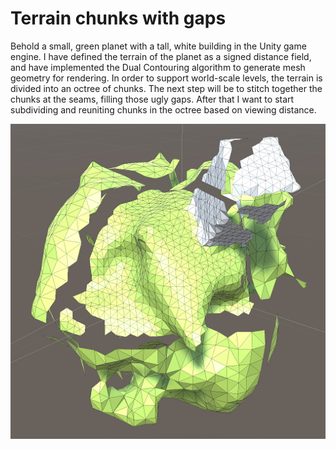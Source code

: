 # Terrain chunks with gaps

Behold a small, green planet with a tall, white building in the Unity game engine. I have defined the terrain of the planet as a signed distance field, and have implemented the Dual Contouring algorithm to generate mesh geometry for rendering. In order to support world-scale levels, the terrain is divided into an octree of chunks. The next step will be to stitch together the chunks at the seams, filling those ugly gaps. After that I want to start subdividing and reuniting chunks in the octree based on viewing distance.

![Terrain chunks with gaps](unseamly.png)
